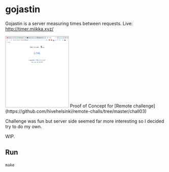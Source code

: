 # gojastin

Gojastin is a server measuring times between requests. Live: http://timer.miikka.xyz/

<img src="assets/screenshot.png" width="200">
Proof of Concept for [Remote challenge](https://github.com/hivehelsinki/remote-challs/tree/master/chall03)

Challenge was fun but server side seemed far more interesting so I decided try to do my own.

WIP.

## Run
`make`
